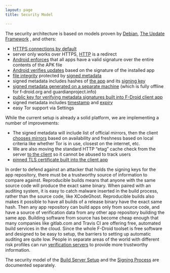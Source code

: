 ```yaml
---
layout: page
title: Security Model

---
```


The security architecture is based on models proven by
[Debian](https://wiki.debian.org/SecureApt), [The Update
Framework](https://github.com/theupdateframework/tuf/blob/develop/docs/tuf-spec.txt)
, and others:

-   [HTTPS connections by default](https://gitlab.com/fdroid/fdroidclient/blob/v0.100.1/app/src/main/res/values/default_repo.xml#L11)
-   server only works over HTTPS, [HTTP](http://f-droid.org) is a redirect
-   [Android enforces](https://developer.android.com/studio/publish/app-signing.html#considerations) that all apps have a valid signature over the entire contents of the APK file 
-   [Android verifies updates](https://developer.android.com/studio/publish/app-signing.html#considerations) based on the signature of the installed app
-   [file integrity](https://gitlab.com/fdroid/fdroidclient/blob/v0.101-alpha2/app/src/main/java/org/fdroid/fdroid/installer/ApkCache.java#L57) protected by [signed metadata](https://gitlab.com/fdroid/fdroidclient/blob/v0.101-alpha2/app/src/main/java/org/fdroid/fdroid/RepoUpdater.java#L212)
-   signed metadata includes hashes of [the app](https://gitlab.com/fdroid/fdroidserver/blob/0.6.0/fdroidserver/update.py#L460) and its [signing key](https://gitlab.com/fdroid/fdroidserver/blob/0.6.0/fdroidserver/update.py#L558)
-   [signed metadata generated on a separate machine](https://gitlab.com/fdroid/fdroidserver/blob/0.6.0/fdroidserver/update.py#L989) (which is fully offline for f-droid.org and guardianproject.info)
-   [public key for verifying metadata signatures built into F-Droid
    client
    app](https://gitlab.com/fdroid/fdroidclient/blob/v0.100.1/app/src/main/res/values/default_repo.xml#L13)
-   signed metadata includes
    [timestamp](https://gitlab.com/fdroid/fdroidclient/commit/02b2090e530ab5d22b522d978728f34bb332b390)
    and
    [expiry](https://gitlab.com/fdroid/fdroidserver/blob/0.6.0/fdroidserver/update.py#L775)
-   easy Tor support via Settings

While the current setup is already a solid platform, we are implementing
a number of improvements:

-   The signed metadata will include list of official mirrors, then the
    client [chooses
    mirrors](https://gitlab.com/fdroid/fdroidclient/issues/35) based on
    availability and freshness based on local criteria like whether Tor
    is in use, closest on the internet, etc.
-   We are also moving the standard HTTP “etag” cache check from the
    server [to the
    client](https://gitlab.com/fdroid/fdroidclient/issues/562) so it
    cannot be abused to track users
-   [pinned TLS certificate built into the client
    app](https://gitlab.com/fdroid/fdroidclient/commit/0429b3f7dd4a6037fa11df64bfdd176ea378e6bf)

In order to defend against an attacker that holds the signing keys for
the app repository, there must be a trustworthy source of information to
compare against. Reproducible builds means that anyone with the same
source code will produce the exact same binary. When paired with an
auditing system, it is easy to catch malware inserted in the build
process, rather than the source code, like XCodeGhost. Reproducible
builds also makes it possible to have all builds of a release binary
have the exact same hash. Then any app repository can build apps only
from source code, and have a source of verification data from any other
app repository building the same app. Building software from source has
become cheap enough that many companies like gitlab.com and Travis CI
are offering free, automated build services in the cloud. Since the
whole F-Droid toolset is free software and designed to be easy to setup,
the barriers to setting up automatic auditing are quite low. People in
separate areas of the world with different risk profiles can run
[verification servers](../Verification_Server) to provide more
trustworthy information.

The security model of the [Build Server Setup](../Build_Server_Setup)
and the [Signing Process](../Signing_Process) are documented
separately.
